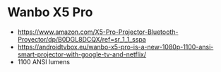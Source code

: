 # Wanbo X5 Pro

* https://www.amazon.com/X5-Pro-Projector-Bluetooth-Proyector/dp/B0DGL8DCQX/ref=sr_1_1_sspa
* https://androidtvbox.eu/wanbo-x5-pro-is-a-new-1080p-1100-ansi-smart-projector-with-google-tv-and-netflix/
* 1100 ANSI lumens
